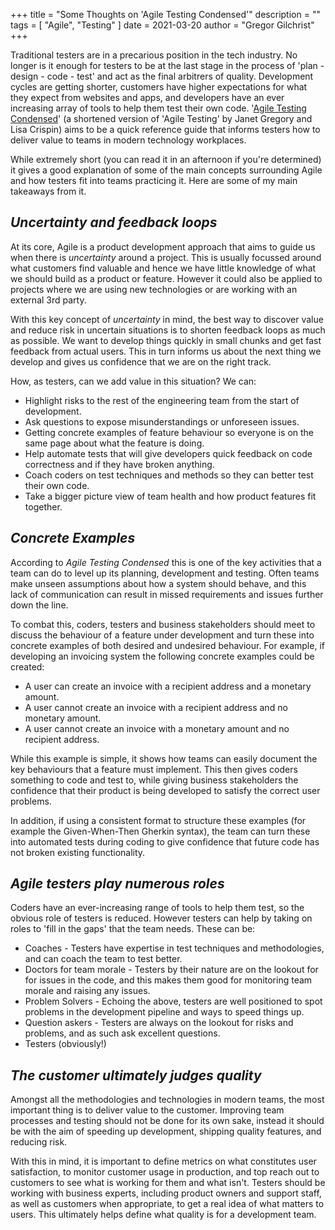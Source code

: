 +++
title = "Some Thoughts on 'Agile Testing Condensed'"
description = ""
tags = [
"Agile",
"Testing"
]
date = 2021-03-20
author = "Gregor Gilchrist"
+++

Traditional testers are in a precarious position in the tech industry. No longer is it enough for testers to be at the last stage in the process of 'plan - design - code - test' and act as the final arbitrers of quality. Development cycles are getting shorter, customers have higher expectations for what they expect from websites and apps, and developers have an ever increasing array of tools to help them test their own code. '[Agile Testing Condensed](https://www.amazon.co.uk/Agile-Testing-Condensed-Brief-Introduction/dp/199922051X)' (a shortened version of 'Agile Testing' by Janet Gregory and Lisa Crispin) aims to be a quick reference guide that informs testers how to deliver value to teams in modern technology workplaces.

While extremely short (you can read it in an afternoon if you're determined) it gives a good explanation of some of the main concepts surrounding Agile and how testers fit into teams practicing it. Here are some of my main takeaways from it.

## *Uncertainty and feedback loops*

At its core, Agile is a product development approach that aims to guide us when there is *uncertainty* around a project. This is usually focussed around what customers find valuable and hence we have little knowledge of what we should build as a product or feature. However it could also be applied to projects where we are using new technologies or are working with an external 3rd party.

With this key concept of *uncertainty* in mind, the best way to discover value and reduce risk in uncertain situations is to shorten feedback loops as much as possible. We want to develop things quickly in small chunks and get fast feedback from actual users. This in turn informs us about the next thing we develop and gives us confidence that we are on the right track.

How, as testers, can we add value in this situation? We can:

- Highlight risks to the rest of the engineering team from the start of development.
- Ask questions to expose misunderstandings or unforeseen issues.
- Getting concrete examples of feature behaviour so everyone is on the same page about what the feature is doing.
- Help automate tests that will give developers quick feedback on code correctness and if they have broken anything.
- Coach coders on test techniques and methods so they can better test their own code.
- Take a bigger picture view of team health and how product features fit together.

## *Concrete Examples*

According to *Agile Testing Condensed* this is one of the key activities that a team can do to level up its planning, development and testing. Often teams make unseen assumptions about how a system should behave, and this lack of communication can result in missed requirements and issues further down the line.

To combat this, coders, testers and business stakeholders should meet to discuss the behaviour of a feature under development and turn these into concrete examples of both desired and undesired behaviour. For example, if developing an invoicing system the following concrete examples could be created:

- A user can create an invoice with a recipient address and a monetary amount.
- A user cannot create an invoice with a recipient address and no monetary amount.
- A user cannot create an invoice with a monetary amount and no recipient address.

While this example is simple, it shows how teams can easily document the key behaviours that a feature must implement. This then gives coders something to code and test to, while giving business stakeholders the confidence that their product is being developed to satisfy the correct user problems.

In addition, if using a consistent format to structure these examples (for example the Given-When-Then Gherkin syntax), the team can turn these into automated tests during coding to give confidence that future code has not broken existing functionality.

## *Agile testers play numerous roles*

Coders have an ever-increasing range of tools to help them test, so the obvious role of testers is reduced. However testers can help by taking on roles to 'fill in the gaps' that the team needs. These can be:

- Coaches - Testers have expertise in test techniques and methodologies, and can coach the team to test better.
- Doctors for team morale - Testers by their nature are on the lookout for for issues in the code, and this makes them good for monitoring team morale and raising any issues.
- Problem Solvers - Echoing the above, testers are well positioned to spot problems in the development pipeline and ways to speed things up.
- Question askers - Testers are always on the lookout for risks and problems, and as such ask excellent questions.
- Testers (obviously!)

## *The customer ultimately judges quality*

Amongst all the methodologies and technologies in modern teams, the most important thing is to deliver value to the customer. Improving team processes and testing should not be done for its own sake, instead it should be with the aim of speeding up development, shipping quality features, and reducing risk.

With this in mind, it is important to define metrics on what constitutes user satisfaction, to monitor customer usage in production, and top reach out to customers to see what is working for them and what isn't. Testers should be working with business experts, including product owners and support staff, as well as customers when appropriate, to get a real idea of what matters to users. This ultimately helps define what quality is for a development team.
